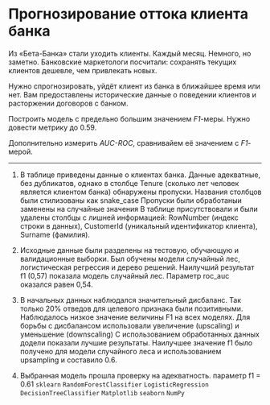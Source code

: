 # Прогнозирование оттока клиента банка

Из «Бета-Банка» стали уходить клиенты. Каждый месяц. Немного, но заметно. Банковские маркетологи посчитали: сохранять текущих клиентов дешевле, чем привлекать новых.

Нужно спрогнозировать, уйдёт клиент из банка в ближайшее время или нет. Вам предоставлены исторические данные о поведении клиентов и расторжении договоров с банком. 

Построить модель с предельно большим значением *F1*-меры. Нужно довести метрику до 0.59. 

Дополнительно измерить *AUC-ROC*, сравнивайем её значением с *F1*-мерой.
****************************************************************************
1) В таблице приведены данные о клиентах банка. Данные адекватные, без дубликатов, однако в столбце Tenure (сколько лет человек является клиентом банка) обнаружены пропуски.
Названия столбцов были стилизованы как snake_case
Пропуски были обработаныи заменены на случайные значения
В таблице присутствовали и были удалены столбцы с лишней информацией: RowNumber (индекс строки в данных), CustomerId (уникальный идентификатор клиента), Surname (фамилия).

2) Исходные данные были разделены на тестовую, обучающую и валидационные выборки.
Был обучены модели случайный лес, логистическая регрессия и дерево решений.
Наилучший результат f1 (0,57) показала модель случайный лес. Параметр roc_auc оказался равен 0,54.

3) В начальных данных наблюдался значительный дисбаланс. Так только 20% отведов для целевого признака были позитивными. Наблюдалось низкое значение величины F1 на всех моделях.
Для борьбы с дисбалансом использовали увеличение (upscaling) и уменьшение (downscaling)
С использованием обработанных данных додели показали лучшие результаты. Наилучшее значение f1 было получено для модели случайного леса и использованием upsampling и составило 0.6.

4) Выбранная модель прошла проверку на адекватность. параметр f1 = 0.61
`sklearn`  `RandomForestClassifier` `LogisticRegression` `DecisionTreeClassifier` `Matplotlib` `seaborn` `NumPy`

